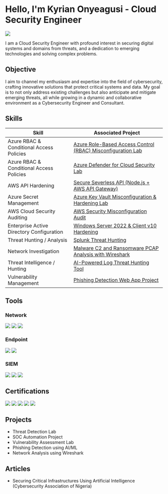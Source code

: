 # Hello, I'm Kyrian Onyeagusi - Cloud Security Engineer
<a href="https://www.linkedin.com/in/kyrian-onyeagusi/"><img src="https://img.shields.io/badge/-LinkedIn-0072b1?&style=for-the-badge&logo=linkedin&logoColor=white" /></a>

I am a Cloud Security Engineer with profound interest in securing digital systems and domains from threats, and a dedication to emerging technologies and solving complex problems.

## Objective

I aim to channel my enthusiasm and expertise into the field of cybersecurity, crafting innovative solutions that protect critical systems and data. My goal is to not only address existing challenges but also anticipate and mitigate emerging threats, all while growing in a dynamic and collaborative environment as a Cybersecurity Engineer and Consultant. 

## Skills

| Skill                                         | Associated Project         |
|-----------------------------------------------|----------------------------|
| Azure RBAC & Conditional Access Policies | <a href="https://github.com/cyberKyrian/azure-rbac-hardening/blob/main/README.md">Azure Role-Based Access Control (RBAC) Misconfiguration Lab</a>|
| Azure RBAC & Conditional Access Policies | <a href="https://github.com/cyberKyrian/azure-defender/blob/main/README.md">Azure Defender for Cloud Security Lab</a>|
| AWS API Hardening | <a href="https://github.com/cyberKyrian/secure-severless-api-aws/blob/main/README.md">Secure Severless API (Node.js + AWS API Gateway)</a>|
| Azure Secret Management | <a href="https://github.com/cyberKyrian/azure-key-vault-misuse/blob/main/README.md">Azure Key Vault Misconfiguration & Hardening Lab</a>|
| AWS Cloud Security Auditing | <a href="https://github.com/cyberKyrian/aws-security-audit/blob/main/README.md">AWS Security Misconfiguration Audit</a>|
| Enterprise Active Directory Configuration | <a href="https://github.com/cyberKyrian/ad-security-lab/blob/main/README.md">Windows Server 2022 & Client v10 Hardening</a>|
| Threat Hunting / Analysis | <a href="https://github.com/cyberKyrian/splunk-threat-hunting/blob/main/README.md">Splunk Threat Hunting</a>|
| Network Investigation | <a href="https://github.com/cyberKyrian/malware-c2-analysis/blob/main/README.md">Malware C2 and Ransomware PCAP Analysis with Wireshark</a>|
| Threat Intelligence / Hunting | <a href="https://github.com/cyberKyrian/ai-log-tool/">AI-Powered Log Threat Hunting Tool</a>|
| Vulnerability Management | <a href="https://github.com/cyberKyrian/ad-security-lab">Phishing Detection Web App Project</a>|

## Tools

### Network
<div>
    <img src="https://img.shields.io/badge/-Wireshark-1679A7?&style=for-the-badge&logo=Wireshark&logoColor=white" />
    <img src="https://img.shields.io/badge/-Suricata-EF3B2D?&style=for-the-badge&logo=Suricata&logoColor=white" />
    <img src="https://img.shields.io/badge/-Zeek-777BB4?&style=for-the-badge&logo=Zeek&logoColor=white" />
</div>

### Endpoint
<div>
    <img src="https://img.shields.io/badge/-Microsoft_Defender_for_Endpoint-00A4EF?&style=for-the-badge&logo=Microsoft&logoColor=white" />
    <img src="https://img.shields.io/badge/-Velociraptor-4B275F?&style=for-the-badge&logo=Velociraptor&logoColor=white" />
</div>

### SIEM
<div>
    <img src="https://img.shields.io/badge/-Microsoft_Sentinel-0078D4?&style=for-the-badge&logo=Microsoft&logoColor=white" />
    <img src="https://img.shields.io/badge/-Splunk-000000?&style=for-the-badge&logo=Splunk&logoColor=white" />
    <img src="https://img.shields.io/badge/-Elastic-005571?&style=for-the-badge&logo=Elastic&logoColor=white" />
</div>

## Certifications
<div>
<img src="https://img.shields.io/badge/-Security%2B-FF0000?&style=for-the-badge&logo=CompTIA&logoColor=white" />
<img src="https://img.shields.io/badge/-Network%2B-007ACC?&style=for-the-badge&logo=CompTIA&logoColor=white" />
<img src="https://img.shields.io/badge/-A%2B-4D4D4D?&style=for-the-badge&logo=CompTIA&logoColor=white" />
<img src="https://img.shields.io/badge/-CDSA-006400?&style=for-the-badge&logoColor=white" />
<img src="https://img.shields.io/badge/-CCD-000080?&style=for-the-badge&logoColor=white" />
</div>

## Projects
- Threat Detection Lab
- SOC Automation Project
- Vulnerability Assessment Lab
- Phishing Detection using AI/ML
- Network Analysis using Wireshark

## Articles
- Securing Critical Infrastructures Using Artificial Intelligence (Cybersecurity Association of Nigeria)
